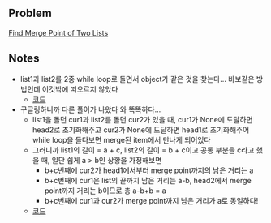 ## Problem
[Find Merge Point of Two Lists](https://www.hackerrank.com/challenges/find-the-merge-point-of-two-joined-linked-lists/problem?h_l=interview&playlist_slugs%5B%5D=interview-preparation-kit&playlist_slugs%5B%5D=linked-lists)

## Notes
* list1과 list2를 2중 while loop로 돌면서 object가 같은 것을 찾는다... 바보같은 방법인데 이것밖에 떠오르지 않았다
    * [코드](solution.py)
* 구글링하니까 다른 풀이가 나왔다 와 똑똑하다...
    * list1을 돌던 cur1과 list2를 돌던 cur2가 있을 때, cur1가 None에 도달하면 head2로 초기화해주고 cur2가 None에 도달하면 head1로 초기화해주어 while loop을 돌다보면 merge된 item에서 만나게 되어있다
    * 그러니까 list1의 길이 = a + c, list2의 길이 = b + c이고 공통 부분을 c라고 했을 때, 일단 쉽게 a > b인 상황을 가정해보면
        * b+c번째에 cur2가 head1에서부터 merge point까지의 남은 거리는 a
        * b+c번째에 cur1은 list의 끝까지 남은 거리는 a-b, head2에서 merge point까지 거리는 b이므로 총 a-b+b = a
        * b+c번째에 cur1과 cur2가 merge point까지 남은 거리가 a로 동일하다!
    * [코드](better-solution.py)
